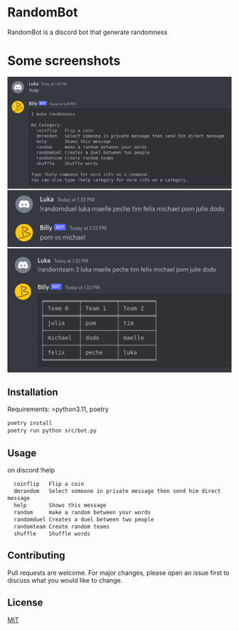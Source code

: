 # RandomBot

RandomBot is a discord bot that generate randomness

# Some screenshots

![Alt text](screenshots/help.png?raw=true "help")
![Alt text](screenshots/random_duel.png?raw=true "random duel")
![Alt text](screenshots/random_team.png?raw=true "random team")

## Installation

Requirements: >python3.11, poetry

```bash
poetry install
poetry run python src/bot.py
```

## Usage
on discord !help
```
  coinflip   Flip a coin
  dmrandom   Select someone in private message then send him direct message
  help       Shows this message
  random     make a random between your words
  randomduel Creates a duel between two people
  randomteam Create random teams
  shuffle    Shuffle words

```

## Contributing

Pull requests are welcome. For major changes, please open an issue first
to discuss what you would like to change.

## License

[MIT](https://choosealicense.com/licenses/mit/)
